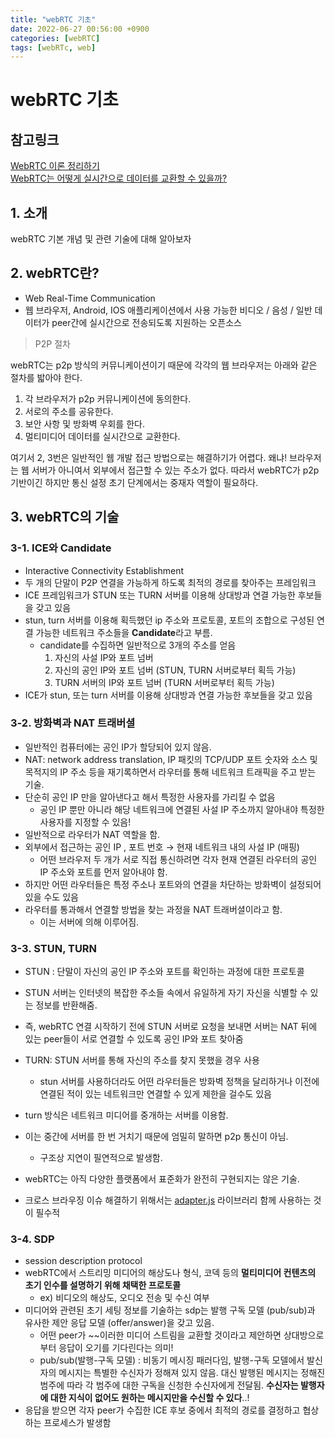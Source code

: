 ```yaml
---
title: "webRTC 기초"
date: 2022-06-27 00:56:00 +0900
categories: [webRTC]
tags: [webRTc, web]
---
```


# webRTC 기초

## 참고링크

[WebRTC 이론 정리하기](https://millo-l.github.io/WebRTC-%EC%9D%B4%EB%A1%A0-%EC%A0%95%EB%A6%AC%ED%95%98%EA%B8%B0/)
<br>
[WebRTC는 어떻게 실시간으로 데이터를 교환할 수 있을까?](https://wormwlrm.github.io/2021/01/24/Introducing-WebRTC.html)

## 1. 소개

webRTC 기본 개념 및 관련 기술에 대해 알아보자

## 2. webRTC란?

- Web Real-Time Communication
- 웹 브라우저, Android, IOS 애플리케이션에서 사용 가능한 비디오 / 음성 / 일반 데이터가 peer간에 실시간으로 전송되도록 지원하는 오픈소스

> P2P 절차

webRTC는 p2p 방식의 커뮤니케이션이기 때문에 각각의 웹 브라우저는 아래와 같은 절차를 밟아야 한다.

1. 각 브라우저가 p2p 커뮤니케이션에 동의한다.
2. 서로의 주소를 공유한다.
3. 보안 사항 및 방화벽 우회를 한다.
4. 멀티미디어 데이터를 실시간으로 교환한다.

여기서 2, 3번은 일반적인 웹 개발 접근 방법으로는 해결하기가 어렵다. 왜냐! 브라우저는 웹 서버가 아니여서 외부에서 접근할 수 있는 주소가 없다. 따라서 webRTC가 p2p 기반이긴 하지만 통신 설정 초기 단계에서는 중재자 역할이 필요하다.

## 3. webRTC의 기술

### 3-1. ICE와 Candidate

- Interactive Connectivity Establishment
- 두 개의 단말이 P2P 연결을 가능하게 하도록 최적의 경로를 찾아주는 프레임워크
- ICE 프레임워크가 STUN 또는 TURN 서버를 이용해 상대방과 연결 가능한 후보들을 갖고 있음
- stun, turn 서버를 이용해 획득했던 ip 주소와 프로토콜, 포트의 조합으로 구성된 연결 가능한 네트워크 주소들을 **Candidate**라고 부름.
  - candidate를 수집하면 일반적으로 3개의 주소를 얻음
    1. 자신의 사설 IP와 포트 넘버
    2. 자신의 공인 IP와 포트 넘버 (STUN, TURN 서버로부터 획득 가능)
    3. TURN 서버의 IP와 포트 넘버 (TURN 서버로부터 획득 가능)
- ICE가 stun, 또는 turn 서버를 이용해 상대방과 연결 가능한 후보들을 갖고 있음

### 3-2. 방화벽과 NAT 트래버셜

- 일반적인 컴퓨터에는 공인 IP가 할당되어 있지 않음.
- NAT: network address translation, IP 패킷의 TCP/UDP 포트 숫자와 소스 및 목적지의 IP 주소 등을 재기록하면서 라우터를 통해 네트워크 트래픽을 주고 받는 기술.
- 단순히 공인 IP 만을 알아낸다고 해서 특정한 사용자를 가리킬 수 없음
  - 공인 IP 뿐만 아니라 해당 네트워크에 연결된 사설 IP 주소까지 알아내야 특정한 사용자를 지정할 수 있음!
- 일반적으로 라우터가 NAT 역할을 함.
- 외부에서 접근하는 공인 IP , 포트 번호 → 현재 네트워크 내의 사설 IP (매핑)
  - 어떤 브라우저 두 개가 서로 직접 통신하려면 각자 현재 연결된 라우터의 공인 IP 주소와 포트를 먼저 알아내야 함.
- 하지만 어떤 라우터들은 특정 주소나 포트와의 연결을 차단하는 방화벽이 설정되어 있을 수도 있음
- 라우터를 통과해서 연결할 방법을 찾는 과정을 NAT 트래버셜이라고 함.
  - 이는 서버에 의해 이루어짐.

### 3-3. STUN, TURN

- STUN : 단말이 자신의 공인 IP 주소와 포트를 확인하는 과정에 대한 프로토콜
- STUN 서버는 인터넷의 복잡한 주소들 속에서 유일하게 자기 자신을 식별할 수 있는 정보를 반환해줌.
- 즉, webRTC 연결 시작하기 전에 STUN 서버로 요청을 보내면 서버는 NAT 뒤에 있는 peer들이 서로 연결할 수 있도록 공인 IP와 포트 찾아줌

- TURN: STUN 서버를 통해 자신의 주소를 찾지 못했을 경우 사용
  - stun 서버를 사용하더라도 어떤 라우터들은 방화벽 정책을 달리하거나 이전에 연결된 적이 있는 네트워크만 연결할 수 있게 제한을 걸수도 있음
- turn 방식은 네트워크 미디어를 중개하는 서버를 이용함.
- 이는 중간에 서버를 한 번 거치기 때문에 엄밀히 말하면 p2p 통신이 아님.

  - 구조상 지연이 필연적으로 발생함.

- webRTC는 아직 다양한 플랫폼에서 표준화가 완전히 구현되지는 않은 기술.
- 크로스 브라우징 이슈 해결하기 위해서는 [adapter.js](https://github.com/webrtcHacks/adapter) 라이브러리 함께 사용하는 것이 필수적

### 3-4. SDP

- session description protocol
- webRTC에서 스트리밍 미디어의 해상도나 형식, 코덱 등의 **멀티미디어 컨텐츠의 초기 인수를 설명하기 위해 채택한 프로토콜**
  - ex) 비디오의 해상도, 오디오 전송 및 수신 여부
- 미디어와 관련된 초기 세팅 정보를 기술하는 sdp는 발행 구독 모델 (pub/sub)과 유사한 제안 응답 모델 (offer/answer)을 갖고 있음.
  - 어떤 peer가 ~~이러한 미디어 스트림을 교환할 것이라고 제안하면 상대방으로부터 응답이 오기를 기다린다는 의미!
  - pub/sub(발행-구독 모델) : 비동기 메시징 패러다임, 발행-구독 모델에서 발신자의 메시지는 특별한 수신자가 정해져 있지 않음. 대신 발행된 메시지는 정해진 범주에 따라 각 범주에 대한 구독을 신청한 수신자에게 전달됨. **수신자는 발행자에 대한 지식이 없어도 원하는 메시지만을 수신할 수 있다**..!
- 응답을 받으면 각자 peer가 수집한 ICE 후보 중에서 최적의 경로를 결정하고 협상하는 프로세스가 발생함
